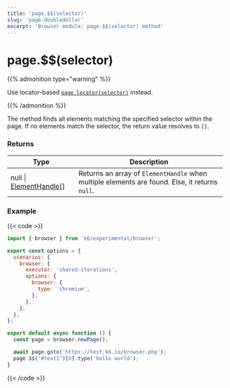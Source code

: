 ```yaml
---
title: 'page.$$(selector)'
slug: 'page-doubledollar'
excerpt: 'Browser module: page.$$(selector) method'
---
```


# page.$$(selector)

{{% admonition type="warning" %}}

Use locator-based [`page.locator(selector)`](https://grafana.com/docs/k6/<K6_VERSION>/javascript-api/k6-experimental/browser/page/locator/) instead.

 {{% /admonition %}}

The method finds all elements matching the specified selector within the page. If no elements match the selector, the return value resolves to `[]`.

### Returns

| Type                                                                              | Description                                                                                    |
| --------------------------------------------------------------------------------- | ---------------------------------------------------------------------------------------------- |
| null \| [ElementHandle](https://grafana.com/docs/k6/<K6_VERSION>/javascript-api/k6-experimental/browser/elementhandle/)[] | Returns an array of `ElementHandle` when multiple elements are found. Else, it returns `null`. |

### Example

{{< code >}}

```javascript
import { browser } from 'k6/experimental/browser';

export const options = {
  scenarios: {
    browser: {
      executor: 'shared-iterations',
      options: {
        browser: {
          type: 'chromium',
        },
      },
    },
  },
};

export default async function () {
  const page = browser.newPage();

  await page.goto('https://test.k6.io/browser.php');
  page.$$('#text1')[0].type('hello world');
}
```

{{< /code >}}
